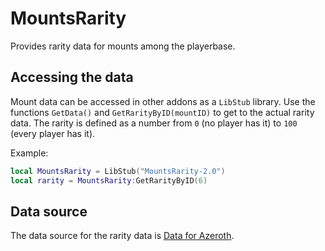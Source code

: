 # MountsRarity

Provides rarity data for mounts among the playerbase.

## Accessing the data

Mount data can be accessed in other addons as a `LibStub` library.
Use the functions `GetData()` and `GetRarityByID(mountID)` to get to the actual rarity data. The rarity is defined as a number from `0` (no player has it) to `100` (every player has it).

Example:

```lua
local MountsRarity = LibStub("MountsRarity-2.0")
local rarity = MountsRarity:GetRarityByID(6)
```

## Data source

The data source for the rarity data is [Data for Azeroth](https://www.dataforazeroth.com/collections/mounts).
